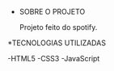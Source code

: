 * SOBRE O PROJETO

    Projeto feito do spotify.


*TECNOLOGIAS UTILIZADAS

   -HTML5
   -CSS3
   -JavaScript
